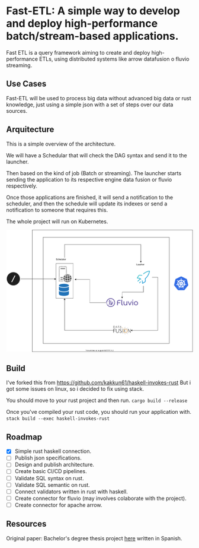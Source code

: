 # Fast-ETL: A simple way to develop and deploy high-performance batch/stream-based applications.
Fast ETL is a query framework aiming to create and deploy high-performance ETLs, using distributed systems like arrow datafusion o fluvio streaming.

## Use Cases

Fast-ETL will be used to process big data without advanced big data or rust knowledge, just using a simple json with a set of steps over our data sources.

## Arquitecture

This is a simple overview of the architecture.

We will have a Schedular that will check the DAG syntax and send it to the launcher.

Then based on the kind of job (Batch or streaming). The launcher starts sending the application to its respective engine data fusion or fluvio respectively.

Once those applications are finished, it will send a notification to the scheduler, and then the schedule will update its indexes or send a notification to someone that requires this.


The whole project will run on Kubernetes.


![Arquitecture](/Architecture.drawio.svg)

## Build

I've forked this from https://github.com/kakkun61/haskell-invokes-rust
But i got some issues on linux, so i decided to fix using stack.

You should move to your rust project and then run.
`cargo build --release`

Once you've compiled your rust code, you should run your application with.
`stack build --exec haskell-invokes-rust`

## Roadmap

- [x] Simple rust haskell connection.
- [ ] Publish json specifications.
- [ ] Design and publish architecture.
- [ ] Create basic CI/CD pipelines.
- [ ] Validate SQL syntax on rust.
- [ ] Validate SQL semantic on rust.
- [ ] Connect validators written in rust with haskell.
- [ ] Create connector for fluvio (may involves colaborate with the project).
- [ ] Create connector for apache arrow.

## Resources
Original paper: Bachelor's degree thesis project [here](./Proyecto%20de%202021.docx.pdf) written in Spanish.
